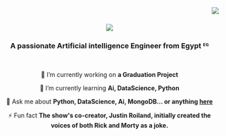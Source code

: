 <img align="right" src="https://visitor-badge.laobi.icu/badge?" />

<h1 align="center">
    <img src="https://readme-typing-svg.herokuapp.com/?font=Righteous&size=35&center=true&vCenter=true&width=500&height=70&duration=4000&lines=Hi+There!+👋;+I'm+Ahmed+Abozaid!;" />
</h1>

<h3 align="center">A passionate Artificial intelligence Engineer from Egypt ᴱᴳ</h3>

<br/>

<div align="center">
 
 🔭 I’m currently working on **a Graduation Project**
 
 🌱 I’m currently learning **Ai, DataScience, Python**

 💬 Ask me about **Python, DataScience, Ai, MongoDB... or anything [here]([https://github.com/salesp07/salesp07/issues](https://github.com/AhmedAbozaid94))**

 ⚡ Fun fact **The show's co-creator, Justin Roiland, initially created the voices of both Rick and Morty as a joke.**
 
 </div>
